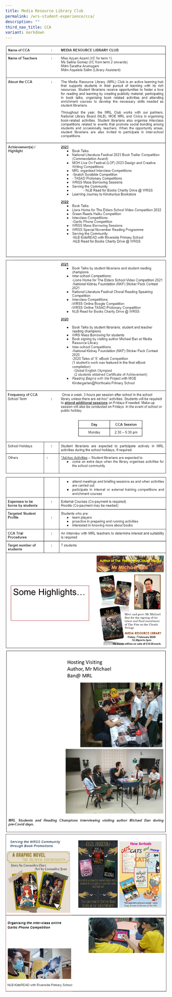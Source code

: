```yaml
---
title: Media Resource Library Club
permalink: /wrs-student-experience/cca/
description: ""
third_nav_title: CCA
variant: markdown
---
```


![](/images/CCA/MRL_1.png)
![](/images/CCA/MRL_2.png)
![](/images/CCA/MRL_3.png)
![](/images/CCA/MRL_4.png)
![](/images/CCA/MRL_5.png)